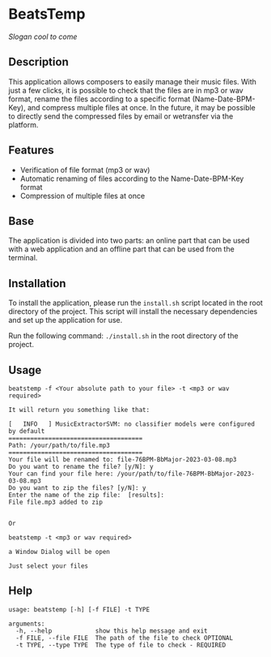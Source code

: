 # BeatsTemp

*Slogan cool to come*

## Description

This application allows composers to easily manage their music files. With just a few clicks, it is possible to check that the files are in mp3 or wav format, rename the files according to a specific format (Name-Date-BPM-Key), and compress multiple files at once. In the future, it may be possible to directly send the compressed files by email or wetransfer via the platform.

## Features

- Verification of file format (mp3 or wav)
- Automatic renaming of files according to the Name-Date-BPM-Key format
- Compression of multiple files at once

## Base

The application is divided into two parts: an online part that can be used with a web application and an offline part that can be used from the terminal.


## Installation

To install the application, please run the `install.sh` script located in the root directory of the project. This script will install the necessary dependencies and set up the application for use.

Run the following command: `./install.sh` in the root directory of the project.
<!-- ## Installation
To install the application, follow these steps:

1. Make sure you have Python 3 installed on your computer. You can download it from [Python's official website](https://www.python.org/downloads/).
2. Clone the repository or download the ZIP file and extract it.
3. Navigate to the `beatstemp` directory in your terminal.
4. Run the following command: `./install.sh`
5. Once the installation is complete, you can run the application using the following command: `beatstemp`
6. If you encounter any issues during the installation process, feel free to open an issue on our [GitHub page](https://github.com/LeoMbm/check-file/issues). -->
## Usage

```
beatstemp -f <Your absolute path to your file> -t <mp3 or wav required>

It will return you something like that:

[   INFO   ] MusicExtractorSVM: no classifier models were configured by default
=====================================
Path: /your/path/to/file.mp3
=====================================
Your file will be renamed to: file-76BPM-BbMajor-2023-03-08.mp3
Do you want to rename the file? [y/N]: y
Your can find your file here: /your/path/to/file-76BPM-BbMajor-2023-03-08.mp3
Do you want to zip the files? [y/N]: y
Enter the name of the zip file:  [results]: 
File file.mp3 added to zip


Or

beatstemp -t <mp3 or wav required>

a Window Dialog will be open

Just select your files
```

## Help

```
usage: beatstemp [-h] [-f FILE] -t TYPE

arguments:
  -h, --help            show this help message and exit
  -f FILE, --file FILE  The path of the file to check OPTIONAL
  -t TYPE, --type TYPE  The type of file to check - REQUIRED
  ```
